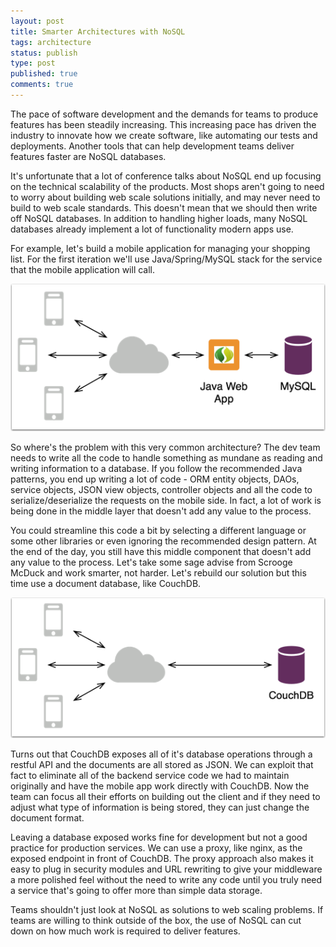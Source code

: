 ```yaml
---
layout: post
title: Smarter Architectures with NoSQL
tags: architecture
status: publish
type: post
published: true
comments: true
---
```

The pace of software development and the demands for teams to produce features 
has been steadily increasing. This increasing pace has driven the industry to 
innovate how we create software, like automating our tests and deployments. Another 
tools that can help development teams deliver features faster are NoSQL databases.

It's unfortunate that a lot of conference talks about NoSQL end up focusing on the 
technical scalability of the products. Most shops aren't going to need to worry about 
building web scale solutions initially, and may never need to build to web scale 
standards. This doesn't mean that we should then write off NoSQL databases. In addition 
to handling higher loads, many NoSQL databases already implement a lot of functionality 
modern apps use.

<!--EndExcerpt-->

For example, let's build a mobile application for managing your shopping list. For the 
first iteration we'll use Java/Spring/MySQL stack for the service that the mobile 
application will call. 

![Spring Web Architecutre](/assets/springmvc.png)

So where's the problem with this very common architecture? The dev team needs to write 
all the code to handle something as mundane as reading and writing information to a 
database. If you follow the recommended Java patterns, you end up writing a lot of 
code - ORM entity objects, DAOs, service objects, JSON view objects, controller objects 
and all the code to serialize/deserialize the requests on the mobile side. In fact, a lot 
of work is being done in the middle layer that doesn't add any value to the process.

You could streamline this code a bit by selecting a different language or some other libraries 
or even ignoring the recommended design pattern. At the end of the day, you still have 
this middle component that doesn't add any value to the process. Let's take some sage advise 
from Scrooge McDuck and work smarter, not harder. Let's rebuild our solution but this time 
use a document database, like CouchDB.

![NoSQL Alternative Web Architecture](/assets/nosql.png)

Turns out that CouchDB exposes all of it's database operations through a restful API and 
the documents are all stored as JSON. We can exploit that fact to eliminate all of the 
backend service code we had to maintain originally and have the mobile app work directly 
with CouchDB. Now the team can focus all their efforts on building out the client and if 
they need to adjust what type of information is being stored, they can just change the 
document format.

Leaving a database exposed works fine for development but not a good practice for production 
services. We can use a proxy, like nginx, as the exposed endpoint in front of CouchDB. The 
proxy approach also makes it easy to plug in security modules and URL rewriting to give 
your middleware a more polished feel without the need to write any code until you truly 
need a service that's going to offer more than simple data storage.

Teams shouldn't just look at NoSQL as solutions to web scaling problems. If teams are 
willing to think outside of the box, the use of NoSQL can cut down on how much work is 
required to deliver features. 
